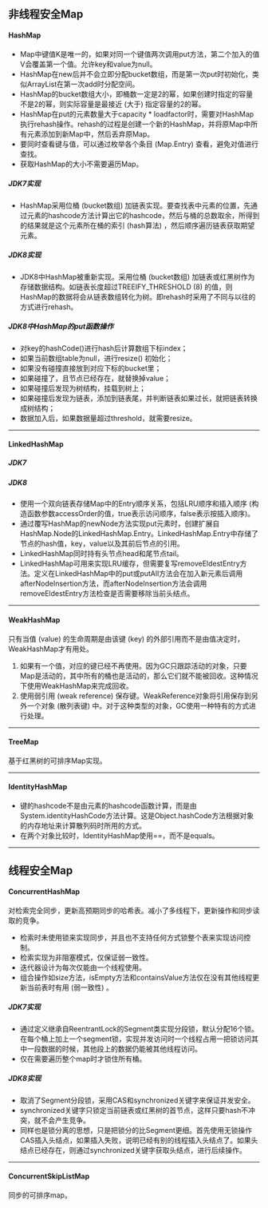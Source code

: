 ## 非线程安全Map

#### HashMap
* Map中键值K是唯一的，如果对同一个键值两次调用put方法，第二个加入的值V会覆盖第一个值。允许key和value为null。
* HashMap在new后并不会立即分配bucket数组，而是第一次put时初始化，类似ArrayList在第一次add时分配空间。
* HashMap的bucket数组大小，即桶数一定是2的幂，如果创建时指定的容量不是2的幂，则实际容量是最接近 (大于) 指定容量的2的幂。
* HashMap在put的元素数量大于capacity * loadfactor时，需要对HashMap执行rehash操作。rehash的过程是创建一个新的HashMap，并将原Map中所有元素添加到新Map中，然后丢弃原Map。
* 要同时查看键与值，可以通过枚举各个条目 (Map.Entry) 查看，避免对值进行查找。
* 获取HashMap的大小不需要遍历Map。
##### JDK7实现
* HashMap采用位桶 (bucket数组) 加链表实现。要查找表中元素的位置，先通过元素的hashcode方法计算出它的hashcode，然后与桶的总数取余，所得到的结果就是这个元素所在桶的索引 (hash算法) ，然后顺序遍历链表获取期望元素。
##### JDK8实现
* JDK8中HashMap被重新实现。采用位桶 (bucket数组) 加链表或红黑树作为存储数据结构。如链表长度超过TREEIFY_THRESHOLD (8) 的值，则HashMap的数据将会从链表数组转化为树。即rehash时采用了不同与以往的方式进行rehash。
##### JDK8中HashMap的put函数操作
* 对key的hashCode()进行hash后计算数组下标index；
* 如果当前数组table为null，进行resize() 初始化；
* 如果没有碰撞直接放到对应下标的bucket里；
* 如果碰撞了，且节点已经存在，就替换掉value；
* 如果碰撞后发现为树结构，挂载到树上；
* 如果碰撞后发现为链表，添加到链表尾，并判断链表如果过长，就把链表转换成树结构；
* 数据加入后，如果数据量超过threshold，就需要resize。
***

#### LinkedHashMap
##### JDK7
##### JDK8
* 使用一个双向链表存储Map中的Entry顺序关系，包括LRU顺序和插入顺序 (构造函数参数accessOrder的值，true表示访问顺序，false表示按插入顺序)。
* 通过覆写HashMap的newNode方法实现put元素时，创建扩展自HashMap.Node的LinkedHashMap.Entry。LinkedHashMap.Entry中存储了节点的hash值，key，value以及其前后节点的引用。
* LinkedHashMap同时持有头节点head和尾节点tail。
* LinkedHashMap可用来实现LRU缓存，但需要复写removeEldestEntry方法。定义在LinkedHashMap中的put或putAll方法会在加入新元素后调用afterNodeInsertion方法，而afterNodeInsertion方法会调用removeEldestEntry方法检查是否需要移除当前头结点。
***

#### WeakHashMap
只有当值 (value) 的生命周期是由该键 (key) 的外部引用而不是由值决定时，WeakHashMap才有用处。
1. 如果有一个值，对应的键已经不再使用。因为GC只跟踪活动的对象，只要Map是活动的，其中所有的桶也是活动的，那么它们就不能被回收。这种情况下使用WeakHashMap来完成回收。
2. 使用弱引用 (weak reference) 保存键。WeakReference对象将引用保存到另外一个对象 (散列表键) 中。对于这种类型的对象，GC使用一种特有的方式进行处理。
***

#### TreeMap
基于红黑树的可排序Map实现。
***

#### IdentityHashMap
* 键的hashcode不是由元素的hashcode函数计算，而是由System.identityHashCode方法计算。这是Object.hashCode方法根据对象的内存地址来计算散列码时所用的方式。
* 在两个对象比较时，IdentityHashMap使用==，而不是equals。
***

## 线程安全Map

#### ConcurrentHashMap
对检索完全同步，更新高预期同步的哈希表。减小了多线程下，更新操作和同步读取的竞争。
* 检索时未使用锁来实现同步，并且也不支持任何方式锁整个表来实现访问控制。
* 检索实现为非阻塞模式，仅保证弱一致性。
* 迭代器设计为每次仅能由一个线程使用。
* 组合操作如size方法，isEmpty方法和containsValue方法仅在没有其他线程更新当前表时有用 (弱一致性) 。
##### JDK7实现
* 通过定义继承自ReentrantLock的Segment类实现分段锁，默认分配16个锁。在每个桶上加上一个segment锁，实现并发访问时一个线程占用一把锁访问其中一段数据的时候，其他段上的数据仍能被其他线程访问。
* 仅在需要遍历整个map时才锁住所有桶。
##### JDK8实现
* 取消了Segment分段锁，采用CAS和synchronized关键字来保证并发安全。
* synchronized关键字只锁定当前链表或红黑树的首节点，这样只要hash不冲突，就不会产生竞争。
* 同样也是锁分离的思想，只是把锁分的比Segment更细。首先使用无锁操作CAS插入头结点，如果插入失败，说明已经有别的线程插入头结点了。如果头结点已经存在，则通过synchronized关键字获取头结点，进行后续操作。
***

#### ConcurrentSkipListMap
同步的可排序map。
